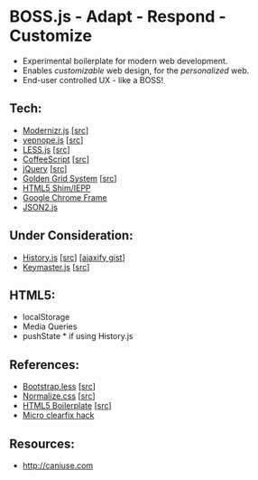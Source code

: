 # BOSS.js - Adapt - Respond - Customize

- Experimental boilerplate for modern web development.
- Enables *customizable* web design, for the *personalized* web.
- End-user controlled UX - like a BOSS!

## Tech:
- [Modernizr.js](http://modernizr.com) [[src](https://github.com/Modernizr/Modernizr)]
- [yepnope.js](http://yepnopejs.com/) [[src](https://github.com/SlexAxton/yepnope.js)]
- [LESS.js](http://lesscss.org/) [[src](https://github.com/cloudhead/less.js)]
- [CoffeeScript](http://jashkenas.github.com/coffee-script/) [[src](https://github.com/jashkenas/coffee-script)]
- [jQuery](http://jquery.com/) [[src](https://github.com/jquery/jquery)]
- [Golden Grid System](http://goldengridsystem.com/) [[src](https://github.com/jonikorpi/Golden-Grid-System)]
- [HTML5 Shim/IEPP](github.com/aFarkas/iepp/)
- [Google Chrome Frame](http://code.google.com/chrome/chromeframe/)
- [JSON2.js](https://github.com/douglascrockford/JSON-js/blob/master/json2.js)

## Under Consideration:
- [History.js](https://github.com/balupton/history.js/blob/master/README.md) [[src](https://github.com/balupton/history.js)] [[ajaxify gist](https://gist.github.com/854622)]
- [Keymaster.js](http://madrobby.github.com/keymaster/) [[src](https://github.com/madrobby/keymaster)]

## HTML5:
- localStorage
- Media Queries
- pushState * if using History.js

## References:
- [Bootstrap.less](http://twitter.github.com/bootstrap/) [[src](https://github.com/twitter/bootstrap)]
- [Normalize.css](http://necolas.github.com/normalize.css/) [[src](https://github.com/necolas/normalize.css)]
- [HTML5 Boilerplate](http://html5boilerplate.com/) [[src](https://github.com/paulirish/html5-boilerplate)]
- [Micro clearfix hack](http://nicolasgallagher.com/micro-clearfix-hack/)

## Resources:
- http://caniuse.com


